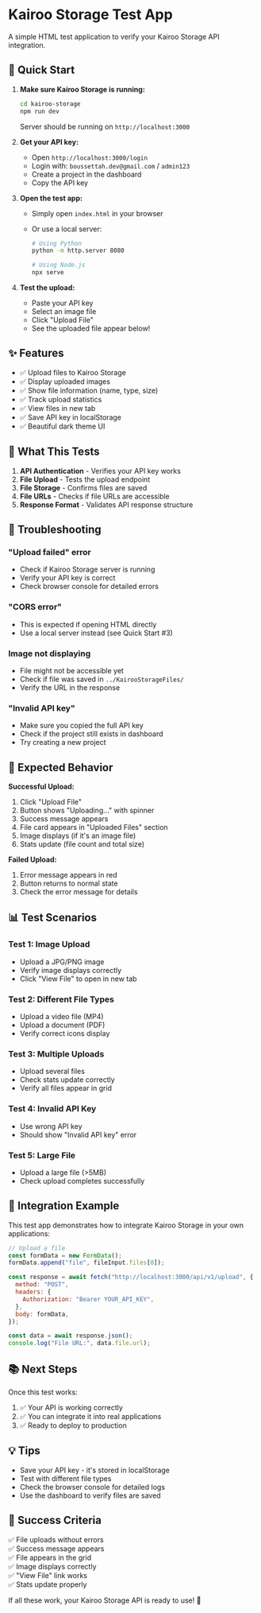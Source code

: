 # Kairoo Storage Test App

A simple HTML test application to verify your Kairoo Storage API integration.

## 🚀 Quick Start

1. **Make sure Kairoo Storage is running:**

   ```bash
   cd kairoo-storage
   npm run dev
   ```

   Server should be running on `http://localhost:3000`

2. **Get your API key:**

   - Open `http://localhost:3000/login`
   - Login with: `boussettah.dev@gmail.com` / `admin123`
   - Create a project in the dashboard
   - Copy the API key

3. **Open the test app:**

   - Simply open `index.html` in your browser
   - Or use a local server:

     ```bash
     # Using Python
     python -m http.server 8080

     # Using Node.js
     npx serve
     ```

4. **Test the upload:**
   - Paste your API key
   - Select an image file
   - Click "Upload File"
   - See the uploaded file appear below!

## ✨ Features

- ✅ Upload files to Kairoo Storage
- ✅ Display uploaded images
- ✅ Show file information (name, type, size)
- ✅ Track upload statistics
- ✅ View files in new tab
- ✅ Save API key in localStorage
- ✅ Beautiful dark theme UI

## 📝 What This Tests

1. **API Authentication** - Verifies your API key works
2. **File Upload** - Tests the upload endpoint
3. **File Storage** - Confirms files are saved
4. **File URLs** - Checks if file URLs are accessible
5. **Response Format** - Validates API response structure

## 🐛 Troubleshooting

### "Upload failed" error

- Check if Kairoo Storage server is running
- Verify your API key is correct
- Check browser console for detailed errors

### "CORS error"

- This is expected if opening HTML directly
- Use a local server instead (see Quick Start #3)

### Image not displaying

- File might not be accessible yet
- Check if file was saved in `../KairooStorageFiles/`
- Verify the URL in the response

### "Invalid API key"

- Make sure you copied the full API key
- Check if the project still exists in dashboard
- Try creating a new project

## 🎯 Expected Behavior

**Successful Upload:**

1. Click "Upload File"
2. Button shows "Uploading..." with spinner
3. Success message appears
4. File card appears in "Uploaded Files" section
5. Image displays (if it's an image file)
6. Stats update (file count and total size)

**Failed Upload:**

1. Error message appears in red
2. Button returns to normal state
3. Check the error message for details

## 📊 Test Scenarios

### Test 1: Image Upload

- Upload a JPG/PNG image
- Verify image displays correctly
- Click "View File" to open in new tab

### Test 2: Different File Types

- Upload a video file (MP4)
- Upload a document (PDF)
- Verify correct icons display

### Test 3: Multiple Uploads

- Upload several files
- Check stats update correctly
- Verify all files appear in grid

### Test 4: Invalid API Key

- Use wrong API key
- Should show "Invalid API key" error

### Test 5: Large File

- Upload a large file (>5MB)
- Check upload completes successfully

## 🔗 Integration Example

This test app demonstrates how to integrate Kairoo Storage in your own applications:

```javascript
// Upload a file
const formData = new FormData();
formData.append("file", fileInput.files[0]);

const response = await fetch("http://localhost:3000/api/v1/upload", {
  method: "POST",
  headers: {
    Authorization: "Bearer YOUR_API_KEY",
  },
  body: formData,
});

const data = await response.json();
console.log("File URL:", data.file.url);
```

## 📚 Next Steps

Once this test works:

1. ✅ Your API is working correctly
2. ✅ You can integrate it into real applications
3. ✅ Ready to deploy to production

## 💡 Tips

- Save your API key - it's stored in localStorage
- Test with different file types
- Check the browser console for detailed logs
- Use the dashboard to verify files are saved

## 🎉 Success Criteria

✅ File uploads without errors  
✅ Success message appears  
✅ File appears in the grid  
✅ Image displays correctly  
✅ "View File" link works  
✅ Stats update properly

If all these work, your Kairoo Storage API is ready to use! 🚀

